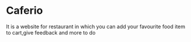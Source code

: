 # Caferio
It is a website for restaurant in which you can add your favourite food item to cart,give feedback and more to do
